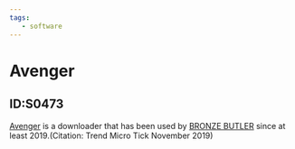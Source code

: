 ```yaml
---
tags:
   - software
---
```

# Avenger
## ID:S0473
[Avenger](software/S0473) is a downloader that has been used by [BRONZE BUTLER](groups/G0060) since at least 2019.(Citation: Trend Micro Tick November 2019)
